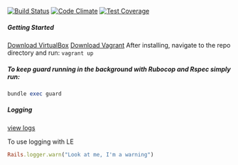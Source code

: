 [![Build Status](https://magnum.travis-ci.com/excellaco/open-cabinet.svg?token=ztW2D3QGwNvKdJWTdpNu)](https://magnum.travis-ci.com/excellaco/open-cabinet)
[![Code Climate](https://codeclimate.com/repos/5582a4ef695680215a031469/badges/876970494b7eba49266f/gpa.svg)](https://codeclimate.com/repos/5582a4ef695680215a031469/feed)
[![Test Coverage](https://codeclimate.com/repos/5582a4ef695680215a031469/badges/876970494b7eba49266f/coverage.svg)](https://codeclimate.com/repos/5582a4ef695680215a031469/coverage) 

##### Getting Started
[Download VirtualBox](https://www.virtualbox.org/wiki/Downloads)
[Download Vagrant](http://www.vagrantup.com/downloads)
After installing, navigate to the repo directory and run:
```vagrant up```

##### To keep guard running in the background with Rubocop and Rspec simply run:
```ruby
bundle exec guard
```

##### Logging
[view logs](https://logentries.com/app/cacec443#id=9c562ff3-3cee-4162-a461-2fb7b3270b74&r=d&s=log_sets)

To use logging with LE 
```ruby
Rails.logger.warn("Look at me, I'm a warning")
```

